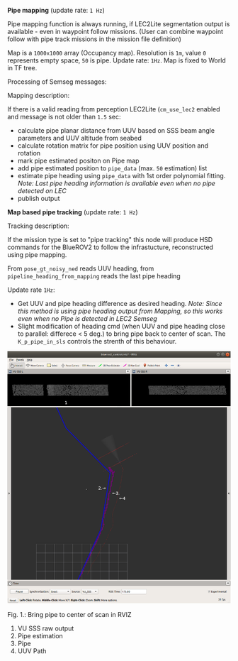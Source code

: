 **Pipe mapping** (update rate: `1 Hz`)

Pipe mapping function is always running, if LEC2Lite segmentation output is available - even in waypoint follow missions. (User can combine waypoint follow with pipe track missions in the mission file definition)

Map is a `1000x1000` array (Occupancy map). Resolution is `1m`, value `0` represents empty space, `50` is pipe. Update rate: `1Hz`. Map is fixed to World in TF tree.

Processing of Semseg messages:

Mapping description:

If there is a valid reading from perception LEC2Lite (`cm_use_lec2` enabled and message is not older than `1.5` sec:

* calculate pipe planar distance from UUV based on SSS beam angle parameters and UUV altitude from seabed
* calculate rotation matrix for pipe position using UUV position and rotation
* mark pipe estimated positon on Pipe map
* add pipe estimated position to `pipe_data` (max. `50` estimation) list
* estimate pipe heading using `pipe_data` with 1st order polynomial fitting. *Note: Last pipe heading information is available even when no pipe detected on LEC*
* publish output

**Map based pipe tracking** (update rate: `1 Hz`)

Tracking description:

If the mission type is set to "pipe tracking" this node will produce HSD commands for the BlueROV2 to follow the infrastucture, reconstructed using pipe mapping.

From `pose_gt_noisy_ned` reads UUV heading, from `pipeline_heading_from_mapping` reads the last pipe heading

Update rate `1Hz`: 
* Get UUV and pipe heading difference as desired heading. *Note: Since this method is using pipe heading output from Mapping, so this works even when no Pipe is detected in LEC2 Semseg*
* Slight modification of heading cmd (when UUV and pipe heading close to parallel: differece < 5 deg.) to bring pipe back to center of scan.  The `K_p_pipe_in_sls` controls the strenth of this behaviour.

[![Pipe tracking](imgs/pipe_tracking.png)](#)

Fig. 1.: Bring pipe to center of scan in RVIZ
1. VU SSS raw output
2. Pipe estimation
3. Pipe
4. UUV Path

